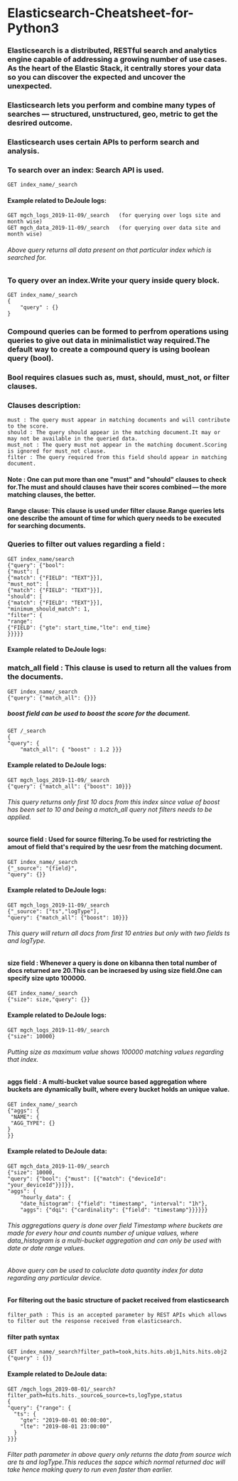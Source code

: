 # Elasticsearch-Cheatsheet-for-Python3

### Elasticsearch is a distributed, RESTful search and analytics engine capable of addressing a growing number of use cases. As the heart of the Elastic Stack, it centrally stores your data so you can discover the expected and uncover the unexpected.
### Elasticsearch lets you perform and combine many types of searches — structured, unstructured, geo, metric to get the desrired outcome.

### Elasticsearch uses certain APIs to perform search and analysis.
### To search over an index: Search API is used.

	GET index_name/_search
	
#### Example related to DeJoule logs:

	GET mgch_logs_2019-11-09/_search   (for querying over logs site and month wise) 
	GET mgch_data_2019-11-09/_search   (for querying over data site and month wise)
	
###### Above query returns all data present on that particular index which is searched for.

### To query over an index.Write your query inside query block.

	GET index_name/_search
	{	
		"query" : {}
	}
	
### Compound queries can be formed to perfrom operations using queries to give out data in minimalistict way required.The default way to create a compound query is using boolean query (bool).
### Bool requires clasues such as, must, should, must_not, or filter clauses.
###  Clauses description: 
	must : The query must appear in matching documents and will contribute to the score.
	should : The query should appear in the matching document.It may or may not be available in the queried data.
	must_not : The query must not appear in the matching document.Scoring is ignored for must_not clause.
	filter : The query required from this field should appear in matching document.
	
#### Note : One can put more than one "must" and "should" clauses to check for.The must and should clauses have their scores combined — the more matching clauses, the better.

#### Range clause: This clause is used under filter clause.Range queries lets one describe the amount of time for which query needs to be executed for searching documents.

### Queries to filter out values regarding a field : 

	GET index_name/search
	{"query": {"bool":
	{"must": [
	{"match": {"FIELD": "TEXT"}}],
	"must_not": [
	{"match": {"FIELD": "TEXT"}}],
	"should": [
	{"match": {"FIELD": "TEXT"}}],
	"minimum_should_match": 1, 
	"filter": {
	"range": 
	{"FIELD": {"gte": start_time,"lte": end_time}
	}}}}}

#### Example related to DeJoule logs:
### match_all field : This clause is used to return all the values from the documents.

	GET index_name/_search
	{"query": {"match_all": {}}}
	
##### boost field can be used to boost the score for the document.

	GET /_search
	{
	"query": {
        "match_all": { "boost" : 1.2 }}}

#### Example related to DeJoule logs:

	GET mgch_logs_2019-11-09/_search
	{"query": {"match_all": {"boost": 10}}}
###### This query returns only first 10 docs from this index since value of boost has been set to 10 and being a match_all query not filters needs to be applied.
	
#### source field : Used for source filtering.To be used for restricting the amout of field that's required by the uesr from the matching document.

	GET index_name/_search
	{"_source": "{field}",
	"query": {}}

#### Example related to DeJoule logs:

	GET mgch_logs_2019-11-09/_search
	{"_source": ["ts","logType"], 
	"query": {"match_all": {"boost": 10}}}
###### This query will return all docs from first 10 entries but only with two fields ts and logType.

#### size field : Whenever a query is done on kibanna then total number of docs returned are 20.This can be incraesed by using size field.One can specify size upto 100000.

	GET index_name/_search
	{"size": size,"query": {}}
	
#### Example related to DeJoule logs:

	GET mgch_logs_2019-11-09/_search
	{"size": 10000}
###### Putting size as maximum value shows 100000 matching values regarding that index.
	
#### aggs field : A multi-bucket value source based aggregation where buckets are dynamically built, where every bucket holds an unique value.

	GET index_name/_search
	{"aggs": {
 	 "NAME": {
   	 "AGG_TYPE": {}
  	}
	}}

#### Example related to DeJoule data:
	
	GET mgch_data_2019-11-09/_search
	{"size": 10000,
	"query": {"bool": {"must": [{"match": {"deviceId": "your_deviceId"}}]}},
	"aggs": {
        "hourly_data": {
        "date_histogram": {"field": "timestamp", "interval": "1h"},
        "aggs": {"dqi": {"cardinality": {"field": "timestamp"}}}}}}
###### This aggregations query is done over field Timestamp where buckets are made for every hour and counts number of unique values, where data_histogram is a multi-bucket aggregation and can only be used with date or date range values. 
###### Above query can be used to caluclate data quantity index for data regarding any particular device.

#### For filtering out the basic structure of packet received from elasticsearch 

	filter_path : This is an accepted parameter by REST APIs which allows to filter out the response received from elasticsearch.
	
#### filter path syntax

	GET index_name/_search?filter_path=took,hits.hits.obj1,hits.hits.obj2
	{"query" : {}}

#### Example related to DeJoule data:
	
	
	GET /mgch_logs_2019-08-01/_search?filter_path=hits.hits._source&_source=ts,logType,status
	{
	"query": {"range": {
	  "ts": {
	    "gte": "2019-08-01 00:00:00",
	    "lte": "2019-08-01 23:00:00"
	  }
	}}}
###### Filter path parameter in above query only returns the data from source wich are ts and logType.This reduces the sapce which normal returned doc will take hence making query to run even faster than earlier.

